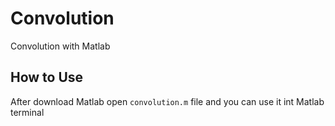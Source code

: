 # Convolution
Convolution with Matlab

## How to Use
After download Matlab open `convolution.m` file and you can use it int Matlab terminal
